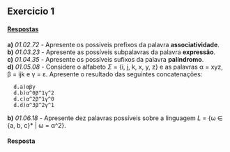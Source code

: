 ## Exercicio 1
#### [Respostas](#resposta)

**a)** *01.02.72* - Apresente os possíveis prefixos da palavra **associatividade**.   
**b)** *01.03.23* - Apresente as possíveis subpalavras da palavra **expressão**.   
**c)** *01.04.35* - Apresente os possíveis sufixos da palavra **palíndromo**.   
**d)** *01.05.08* - Considere o alfabeto *Σ* = {i, j, k, x, y, z} e as palavras α = xyz, β = ijk e γ = ε. Apresente o resultado das seguintes concatenações:
```
  d.a)αβγ
  d.b)α^0β^1γ^2
  d.c)α^2β^1γ^0
  d.d)α^3β^2γ^1
```
**b)** *01.06.18* - Apresente dez palavras possíveis sobre a linguagem *L* = {ω ∈ {a, b, c}* | ω = α^2}.   

#### Resposta
